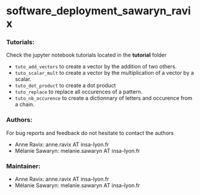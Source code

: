 # software_deployment_sawaryn_ravix


### Tutorials:

Check the jupyter notebook tutorials located in the __tutorial__ folder
+ `tuto_add_vectors` to create a vector by the addition of two others. 
+ `tuto_scalar_mult` to create a vector by the multiplication of a vector by a scalar. 
+ `tuto_dot_product` to create a dot product
+ `tuto_replace` to replace all occurences of a pattern.
+ `tuto_nb_occurence` to create a dictionnary of letters and occurence from a chain.

### Authors:

For bug reports and feedback do not hesitate to contact the authors

+ Anne Ravix: anne.ravix AT insa-lyon.fr
+ Mélanie Sawaryn: melanie.sawaryn AT insa-lyon.fr

### Maintainer:

+ Anne Ravix: anne.ravix AT insa-lyon.fr
+ Mélanie Sawaryn: melanie.sawaryn AT insa-lyon.fr

